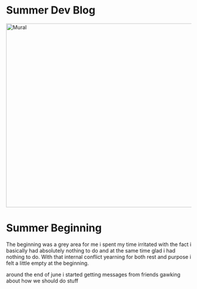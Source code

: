 

# Summer Dev Blog 

<img src="/blog/images/mural.png" alt="Mural" height="500x" width="700px">


# Summer Beginning 

The beginning was a grey area for me i spent my time irritated with the fact i basically had absolutely nothing to 
do and at the same time glad i had nothing to do. With that internal conflict yearning for both rest and purpose 
i felt a little empty at the beginning.

around the end of june i started getting messages from friends gawking about how we should do stuff 







